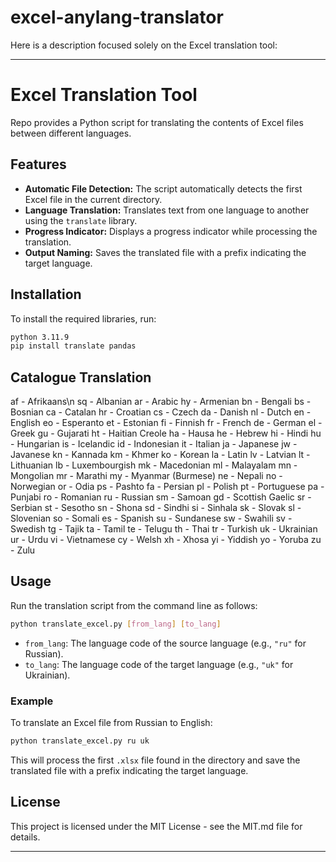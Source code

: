 # excel-anylang-translator

Here is a description focused solely on the Excel translation tool:

---

# Excel Translation Tool

Repo provides a Python script for translating the contents of Excel files between different languages.

## Features

- **Automatic File Detection:** The script automatically detects the first Excel file in the current directory.
- **Language Translation:** Translates text from one language to another using the `translate` library.
- **Progress Indicator:** Displays a progress indicator while processing the translation.
- **Output Naming:** Saves the translated file with a prefix indicating the target language.

## Installation

To install the required libraries, run:
```bash
python 3.11.9
pip install translate pandas
```
## Catalogue Translation
af - Afrikaans\n
sq - Albanian
ar - Arabic
hy - Armenian
bn - Bengali
bs - Bosnian
ca - Catalan
hr - Croatian
cs - Czech
da - Danish
nl - Dutch
en - English
eo - Esperanto
et - Estonian
fi - Finnish
fr - French
de - German
el - Greek
gu - Gujarati
ht - Haitian Creole
ha - Hausa
he - Hebrew
hi - Hindi
hu - Hungarian
is - Icelandic
id - Indonesian
it - Italian
ja - Japanese
jw - Javanese
kn - Kannada
km - Khmer
ko - Korean
la - Latin
lv - Latvian
lt - Lithuanian
lb - Luxembourgish
mk - Macedonian
ml - Malayalam
mn - Mongolian
mr - Marathi
my - Myanmar (Burmese)
ne - Nepali
no - Norwegian
or - Odia
ps - Pashto
fa - Persian
pl - Polish
pt - Portuguese
pa - Punjabi
ro - Romanian
ru - Russian
sm - Samoan
gd - Scottish Gaelic
sr - Serbian
st - Sesotho
sn - Shona
sd - Sindhi
si - Sinhala
sk - Slovak
sl - Slovenian
so - Somali
es - Spanish
su - Sundanese
sw - Swahili
sv - Swedish
tg - Tajik
ta - Tamil
te - Telugu
th - Thai
tr - Turkish
uk - Ukrainian
ur - Urdu
vi - Vietnamese
cy - Welsh
xh - Xhosa
yi - Yiddish
yo - Yoruba
zu - Zulu

## Usage

Run the translation script from the command line as follows:
```bash
python translate_excel.py [from_lang] [to_lang]
```
- `from_lang`: The language code of the source language (e.g., `"ru"` for Russian).
- `to_lang`: The language code of the target language (e.g., `"uk"` for Ukrainian).

### Example

To translate an Excel file from Russian to English:
```bash
python translate_excel.py ru uk
```

This will process the first `.xlsx` file found in the directory and save the translated file with a prefix indicating the target language.

## License

This project is licensed under the MIT License - see the MIT.md file for details.

---
